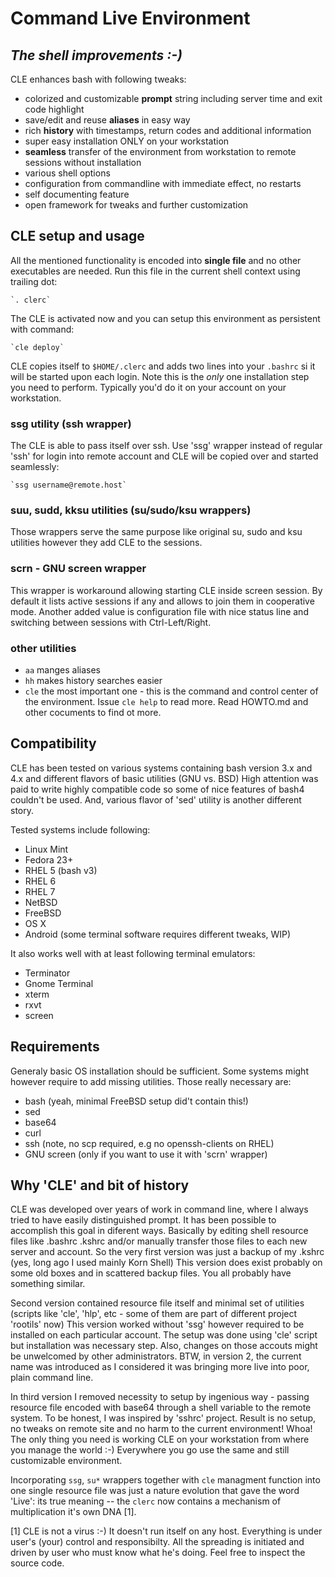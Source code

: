 
#   Command Live Environment
## _The shell improvements :-)_

CLE enhances bash with following tweaks:
 - colorized and customizable **prompt** string including server time and exit
   code highlight
 - save/edit and reuse **aliases** in easy way
 - rich **history** with timestamps, return codes and additional information
 - super easy installation ONLY on your workstation
 - **seamless** transfer of the environment from workstation to remote
   sessions without installation
 - various shell options
 - configuration from commandline with immediate effect, no restarts
 - self documenting feature
 - open framework for tweaks and further customization
 

## CLE setup and usage
All the mentioned functionality is encoded into __single file__ and no other
executables are needed. Run this file in the current shell context using
trailing dot:

    `. clerc`

The CLE is activated now and you can setup this environment as persistent with
command:

    `cle deploy`

CLE copies itself to `$HOME/.clerc` and adds two lines into your `.bashrc`
si it will be started upon each login. Note this is the *only* one
installation step you need to perform. Typically you'd do it on your account
on your workstation.


### ssg utility (ssh wrapper)

The CLE is able to pass itself over ssh. Use 'ssg' wrapper instead of regular
'ssh' for login into remote account and CLE will be copied over and started
seamlessly:

    `ssg username@remote.host`


### suu, sudd, kksu utilities (su/sudo/ksu wrappers)

Those wrappers serve the same purpose like original su, sudo and ksu utilities
however they add CLE to the sessions.


### scrn - GNU screen wrapper

This wrapper is workaround allowing starting CLE inside screen session. By
default it lists active sessions if any and allows to join them in cooperative
mode. Another added value is configuration file with nice status line and
switching between sessions with Ctrl-Left/Right.


### other utilities
- `aa`  manges aliases
- `hh`  makes history searches easier
- `cle` the most important one - this is the command and control center
        of the environment. Issue `cle help` to read more.
Read HOWTO.md and other cocuments to find ot more.

## Compatibility

CLE has been tested on various systems containing bash version 3.x and 4.x
and different flavors of basic utilities (GNU vs. BSD) High attention was paid
to write highly compatible code so some of nice features of bash4 couldn't be
used. And, various flavor of 'sed' utility is another different story.

Tested systems include following:
- Linux Mint
- Fedora 23+
- RHEL 5 (bash v3)
- RHEL 6
- RHEL 7
- NetBSD
- FreeBSD
- OS X
- Android (some terminal software requires different tweaks, WIP) 

It also works well with at least following terminal emulators:
- Terminator
- Gnome Terminal
- xterm
- rxvt
- screen


## Requirements

Generaly basic OS installation should be sufficient. Some systems might however
require to add missing utilities. Those really necessary are:
- bash (yeah, minimal FreeBSD setup did't contain this!)
- sed
- base64
- curl
- ssh (note, no scp required, e.g no openssh-clients on RHEL)
- GNU screen (only if you want to use it with 'scrn' wrapper)


## Why 'CLE' and bit of history

 CLE was developed over years of work in command line, where I always tried
to have easily distinguished prompt. It has been possible to accomplish
this goal in diferent ways. Basically by editing shell resource files like
.bashrc .kshrc and/or manually transfer those files to each new server and
account. So the very first version was just a backup of my .kshrc (yes, long
ago I used mainly Korn Shell) This version does exist probably on some old
boxes and in scattered backup files. You all probably have something similar.

 Second version contained resource file itself and minimal set of
utilities (scripts like 'cle', 'hlp', etc - some of them are part of different
project 'rootils' now) This version worked without 'ssg' however required to be
installed on each particular account. The setup was done using 'cle' script
but installation was necessary step. Also, changes on those accouts might be
unwelcomed by other administrators. BTW, in version 2, the current name was
introduced as I considered it was bringing more live into poor, plain command
line.

 In third version I removed necessity to setup by ingenious way -
passing resource file encoded with base64 through a shell variable to the
remote system. To be honest, I was inspired by 'sshrc' project. Result is no
setup, no tweaks on remote site and no harm to the current environment! Whoa!
The only thing you need is working CLE on your workstation from where you
manage the world :-) Everywhere you go use the same and still customizable
environment.

Incorporating `ssg`, `su*` wrappers together with `cle` managment function into
one single resource file was just a nature evolution that gave the word 'Live':
its true meaning -- the `clerc` now contains a mechanism of multiplication it's
own DNA [1].


[1] CLE is not a virus :-) It doesn't run itself on any host. Everything is
under user's (your) control and responsibilty. All the spreading is initiated
and driven by user who must know what he's doing. Feel free to inspect the
source code.


